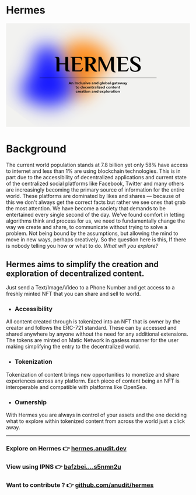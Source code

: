 # Hermes

![Hermes Poster](https://raw.githubusercontent.com/anudit/hermes/main/client/img/poster.png)

# Background
The current world population stands at 7.8 billion yet only 58% have access to internet and less than 1% are using blockchain technologies. This is in part due to the accessibility of decentralized applications and current state of the centralized social platforms like Facebook, Twitter and many others are increasingly becoming the primary source of information for the entire world. These platforms are dominated by likes and shares — because of this we don't always get the correct facts but rather we see ones that grab the most attention. We have become a society that demands to be entertained every single second of the day. We've found comfort in letting algorithms think and process for us, we need to fundamentally change the way we create and share, to communicate without trying to solve a problem. Not being bound by the assumptions, but allowing the mind to move in new ways, perhaps creatively. So the question here is this, If there is nobody telling you how or what to do. *What will you explore?*

## Hermes aims to simplify the creation and exploration of decentralized content.
Just send a Text/Image/Video to a Phone Number and get access to a freshly minted NFT that you can share and sell to world.

- ### Accessibility
All content created through is tokenized into an NFT that is owner by the creator and follows the ERC-721 standard. These can by accessed and shared anywhere by anyone without the need for any additional extensions. The tokens are minted on Matic Network in gasless manner for the user making simplifying the entry to the decentralized world.
- ### Tokenization
Tokenization of content brings new opportunities to monetize and share experiences across any platform. Each piece of content being an NFT is interoperable and compatible with platforms like OpenSea.
- ### Ownership
With Hermes you are always in control of your assets and the one deciding what to explore within tokenized content from across the world just a click away.

---

### Explore on Hermes 👉 [hermes.anudit.dev](https://hermes.anudit.dev)
### View using IPNS 👉 [bafzbei....s5nmn2u](https://hub.textile.io/ipns/bafzbeigm4vbkl7e42acbjzbetg3upl7mtdnsd7pgffprnpszsbfs5nmn2u/index.html)
### Want to contribute ? 👉 [github.com/anudit/hermes](https://github.com/anudit/hermes)
